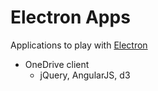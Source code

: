 # Electron Apps
Applications to play with [Electron](http://electron.atom.io/)
* OneDrive client
  - jQuery, AngularJS, d3

